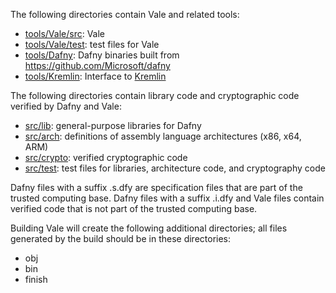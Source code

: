 The following directories contain Vale and related tools:

* [tools/Vale/src](./tools/Vale/src): Vale
* [tools/Vale/test](./tools/Vale/test): test files for Vale
* [tools/Dafny](./tools/Dafny): Dafny binaries built from https://github.com/Microsoft/dafny
* [tools/Kremlin](./tools/Kremlin): Interface to [Kremlin](https://www.github.com/FStarLang/Kremlin)

The following directories contain library code and cryptographic code verified by Dafny and Vale:

* [src/lib](./src/lib): general-purpose libraries for Dafny
* [src/arch](./src/arch): definitions of assembly language architectures (x86, x64, ARM)
* [src/crypto](./src/crypto): verified cryptographic code
* [src/test](./src/test): test files for libraries, architecture code, and cryptography code

Dafny files with a suffix .s.dfy are specification files that are part of the trusted computing base.
Dafny files with a suffix .i.dfy and Vale files contain verified code that is not part of the trusted computing base.

Building Vale will create the following additional directories;
all files generated by the build should be in these directories:

* obj
* bin
* finish

